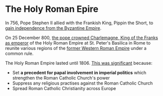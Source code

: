 # The Holy Roman Epire


In 756, Pope Stephen II allied with the Frankish King, Pippin the Short, to [gain independence from the Byzantine Empire](https://en.wikipedia.org/wiki/Donation_of_Pepin).

On 25 December 800, [the pope crowned Charlemagne, King of the Franks as emperor](https://courses.lumenlearning.com/atd-herkimer-westerncivilization/chapter/the-coronation-of-800-ce/) of the Holy Roman Empire at St. Peter's Basilica in Rome to reunite various regions of the [former Western Roman Empire](/content/kingdom/church/history/dark-ages.md) under a common rule. 

The Holy Roman Empire lasted until 1806. [This was significant](https://www.medievalists.net/2010/12/the-significance-of-the-coronation-of-charlemagne/) because:

* Set **a precedent for papal involvement in imperial politics** which strengthen the Roman Catholic Church's power
* Suppress any religious practises against the Roman Catholic Church
* Spread Roman Catholic Christianity across Europe
